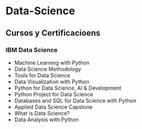 # Data-Science

## Cursos y Certificacioens
### IBM Data Science
- Machine Learning with Python
- Data Science Methodology
- Tools for Data Science
- Data Visualization with Python
- Python for Data Science, AI & Development
- Python Project for Data Science
- Databases and SQL for Data Science with Python
- Applied Data Science Capstone
- What is Data Science?
- Data Analysis with Python
